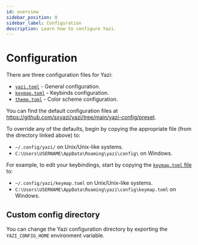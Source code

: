 ```yaml
---
id: overview
sidebar_position: 0
sidebar_label: Configuration
description: Learn how to configure Yazi.
---
```


# Configuration

There are three configuration files for Yazi:

- [`yazi.toml`](./yazi.md) - General configuration.
- [`keymap.toml`](./keymap.md) - Keybinds configuration.
- [`theme.toml`](./theme.md) - Color scheme configuration.

You can find the default configuration files at https://github.com/sxyazi/yazi/tree/main/yazi-config/preset.

To override any of the defaults, begin by copying the appropriate file (from the directory linked above) to:

- `~/.config/yazi/` on Unix/Unix-like systems.
- `C:\Users\USERNAME\AppData\Roaming\yazi\config\` on Windows.

For example, to edit your keybindings, start by copying the [`keymap.toml` file](https://github.com/sxyazi/yazi/blob/main/yazi-config/preset/keymap.toml) to:

- `~/.config/yazi/keymap.toml` on Unix/Unix-like systems.
- `C:\Users\USERNAME\AppData\Roaming\yazi\config\keymap.toml` on Windows.

## Custom config directory

You can change the Yazi configuration directory by exporting the `YAZI_CONFIG_HOME` environment variable.
